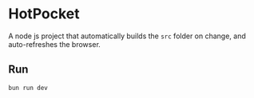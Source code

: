 # HotPocket

A node js project that automatically builds the `src` folder on change, and auto-refreshes the browser.

## Run

`bun run dev`